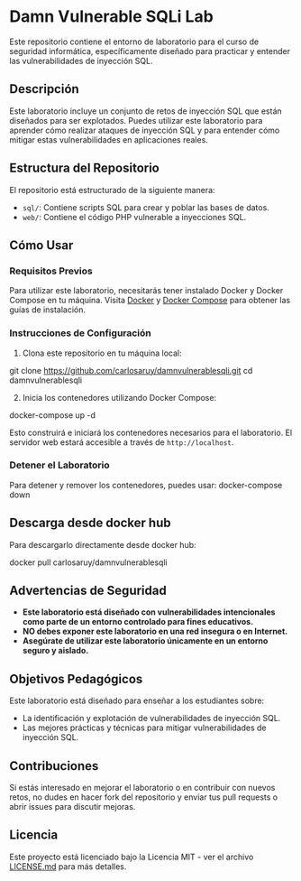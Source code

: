 # Damn Vulnerable SQLi Lab

Este repositorio contiene el entorno de laboratorio para el curso de seguridad informática, específicamente diseñado para practicar y entender las vulnerabilidades de inyección SQL.

## Descripción

Este laboratorio incluye un conjunto de retos de inyección SQL que están diseñados para ser explotados. Puedes utilizar este laboratorio para aprender cómo realizar ataques de inyección SQL y para entender cómo mitigar estas vulnerabilidades en aplicaciones reales.

## Estructura del Repositorio

El repositorio está estructurado de la siguiente manera:
- `sql/`: Contiene scripts SQL para crear y poblar las bases de datos.
- `web/`: Contiene el código PHP vulnerable a inyecciones SQL.

## Cómo Usar

### Requisitos Previos

Para utilizar este laboratorio, necesitarás tener instalado Docker y Docker Compose en tu máquina. Visita [Docker](https://www.docker.com/products/docker-desktop) y [Docker Compose](https://docs.docker.com/compose/install/) para obtener las guías de instalación.

### Instrucciones de Configuración

1. Clona este repositorio en tu máquina local:

git clone https://github.com/carlosaruy/damnvulnerablesqli.git
cd damnvulnerablesqli


2. Inicia los contenedores utilizando Docker Compose:

docker-compose up -d


Esto construirá e iniciará los contenedores necesarios para el laboratorio. El servidor web estará accesible a través de `http://localhost`.

### Detener el Laboratorio

Para detener y remover los contenedores, puedes usar:
docker-compose down

## Descarga desde docker hub
Para descargarlo directamente desde docker hub:

docker pull carlosaruy/damnvulnerablesqli

## Advertencias de Seguridad

- **Este laboratorio está diseñado con vulnerabilidades intencionales como parte de un entorno controlado para fines educativos.**
- **NO debes exponer este laboratorio en una red insegura o en Internet.**
- **Asegúrate de utilizar este laboratorio únicamente en un entorno seguro y aislado.**

## Objetivos Pedagógicos

Este laboratorio está diseñado para enseñar a los estudiantes sobre:
- La identificación y explotación de vulnerabilidades de inyección SQL.
- Las mejores prácticas y técnicas para mitigar vulnerabilidades de inyección SQL.

## Contribuciones

Si estás interesado en mejorar el laboratorio o en contribuir con nuevos retos, no dudes en hacer fork del repositorio y enviar tus pull requests o abrir issues para discutir mejoras.

## Licencia

Este proyecto está licenciado bajo la Licencia MIT - ver el archivo [LICENSE.md](LICENSE.md) para más detalles.

